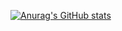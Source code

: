
[![Anurag's GitHub stats](https://github-readme-stats.vercel.app/api?username=nicolas-van&hide=contribs&count_private=true&show_icons=true&include_all_commits=true)](https://github.com/anuraghazra/github-readme-stats)
